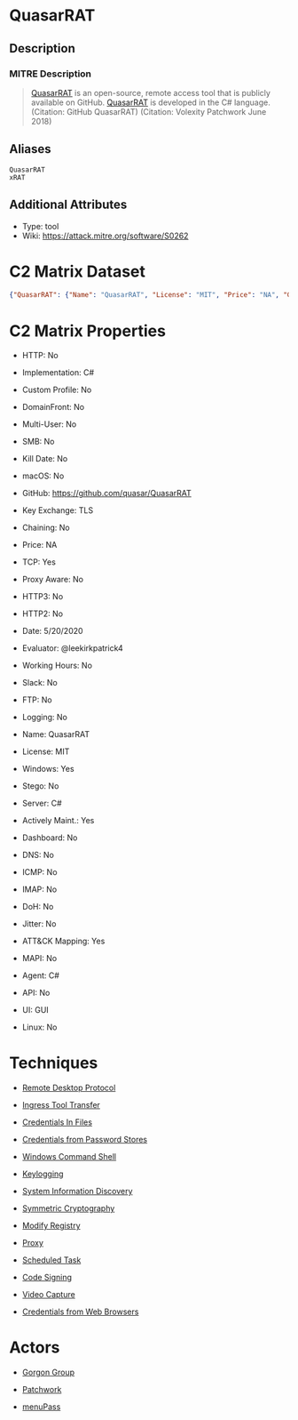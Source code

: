 
# QuasarRAT

## Description

### MITRE Description

> [QuasarRAT](https://attack.mitre.org/software/S0262) is an open-source, remote access tool that is publicly available on GitHub. [QuasarRAT](https://attack.mitre.org/software/S0262) is developed in the C# language. (Citation: GitHub QuasarRAT) (Citation: Volexity Patchwork June 2018)

## Aliases

```
QuasarRAT
xRAT
```

## Additional Attributes

* Type: tool
* Wiki: https://attack.mitre.org/software/S0262

# C2 Matrix Dataset

```json
{"QuasarRAT": {"Name": "QuasarRAT", "License": "MIT", "Price": "NA", "GitHub": "https://github.com/quasar/QuasarRAT", "Site": "", "Twitter": "", "Evaluator": "@leekirkpatrick4", "Date": "5/20/2020", "Version": "1.3.0.0", "Implementation": "C#", "How-To": "", "Slingshot": "", "Kali": "", "Server": "C#", "Agent": "C#", "Multi-User": "No", "UI": "GUI", "API": "No", "Windows": "Yes", "Linux": "No", "macOS": "No", "TCP": "Yes", "HTTP": "No", "HTTP2": "No", "HTTP3": "No", "DNS": "No", "DoH": "No", "ICMP": "No", "FTP": "No", "IMAP": "No", "MAPI": "No", "SMB": "No", "Key Exchange": "TLS", "Stego": "No", "Proxy Aware": "No", "DomainFront": "No", "Custom Profile": "No", "Jitter": "No", "Working Hours": "No", "Kill Date": "No", "Chaining": "No", "Logging": "No", "ATT&CK Mapping": "Yes", "Dashboard": "No", "NetWitness": "Yes", "Other": "", "Actively Maint.": "Yes", "Slack": "No", "Slack Members": "NA", "GH Issues": "529", "Notes": ""}}
```

# C2 Matrix Properties


* HTTP: No

* Implementation: C#

* Custom Profile: No

* DomainFront: No

* Multi-User: No

* SMB: No

* Kill Date: No

* macOS: No

* GitHub: https://github.com/quasar/QuasarRAT

* Key Exchange: TLS

* Chaining: No

* Price: NA

* TCP: Yes

* Proxy Aware: No

* HTTP3: No

* HTTP2: No

* Date: 5/20/2020

* Evaluator: @leekirkpatrick4

* Working Hours: No

* Slack: No

* FTP: No

* Logging: No

* Name: QuasarRAT

* License: MIT

* Windows: Yes

* Stego: No

* Server: C#

* Actively Maint.: Yes

* Dashboard: No

* DNS: No

* ICMP: No

* IMAP: No

* DoH: No

* Jitter: No

* ATT&CK Mapping: Yes

* MAPI: No

* Agent: C#

* API: No

* UI: GUI

* Linux: No
 

# Techniques


* [Remote Desktop Protocol](../techniques/Remote-Desktop-Protocol.md)

* [Ingress Tool Transfer](../techniques/Ingress-Tool-Transfer.md)
    
* [Credentials In Files](../techniques/Credentials-In-Files.md)
    
* [Credentials from Password Stores](../techniques/Credentials-from-Password-Stores.md)
    
* [Windows Command Shell](../techniques/Windows-Command-Shell.md)
    
* [Keylogging](../techniques/Keylogging.md)
    
* [System Information Discovery](../techniques/System-Information-Discovery.md)
    
* [Symmetric Cryptography](../techniques/Symmetric-Cryptography.md)
    
* [Modify Registry](../techniques/Modify-Registry.md)
    
* [Proxy](../techniques/Proxy.md)
    
* [Scheduled Task](../techniques/Scheduled-Task.md)
    
* [Code Signing](../techniques/Code-Signing.md)
    
* [Video Capture](../techniques/Video-Capture.md)
    
* [Credentials from Web Browsers](../techniques/Credentials-from-Web-Browsers.md)
    

# Actors


* [Gorgon Group](../actors/Gorgon-Group.md)

* [Patchwork](../actors/Patchwork.md)
    
* [menuPass](../actors/menuPass.md)
    
